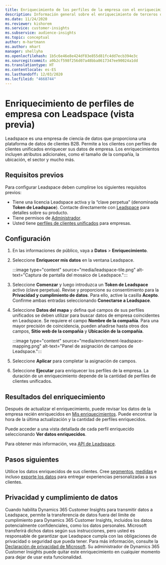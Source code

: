 ```yaml
---
title: Enriquecimiento de los perfiles de la empresa con el enriquecimiento de terceros de Leadspace
description: Información general sobre el enriquecimiento de terceros de Leadspace.
ms.date: 11/24/2020
ms.reviewer: kishorem
ms.service: customer-insights
ms.subservice: audience-insights
ms.topic: conceptual
author: m-hartmann
ms.author: mhart
manager: shellyha
ms.openlocfilehash: 1b5c6e46e8e424df83e855d81fc4dd7ecb394e3c
ms.sourcegitcommit: a9b2cf598f256d07a48bba8617347ee90024a1dd
ms.translationtype: HT
ms.contentlocale: es-ES
ms.lasthandoff: 12/03/2020
ms.locfileid: "4668744"
---
```

# <a name="enrichment-of-company-profiles-with-leadspace-preview"></a>Enriquecimiento de perfiles de empresa con Leadspace (vista previa)

Leadspace es una empresa de ciencia de datos que proporciona una plataforma de datos de clientes B2B. Permite a los clientes con perfiles de clientes unificados enriquecer sus datos de empresa. Los enriquecimientos incluyen atributos adicionales, como el tamaño de la compañía, la ubicación, el sector y mucho más.

## <a name="prerequisites"></a>Requisitos previos

Para configurar Leadspace deben cumplirse los siguientes requisitos previos:

- Tiene una licencia Leadspace activa y la “clave perpetua” (denominada **Token de Leadspace**). Contacte directamente con [Leadspace](https://www.leadspace.com/products/leadspace-on-demand/) para detalles sobre su producto.
- Tiene permisos de [Administrador](permissions.md#administrator).
- Usted tiene [perfiles de clientes unificados](customer-profiles.md) para empresas.

## <a name="configuration"></a>Configuración

1. En las informaciones de público, vaya a **Datos** > **Enriquecimiento**.

1. Seleccione **Enriquecer mis datos** en la ventana Leadspace.

   :::image type="content" source="media/leadspace-tile.png" alt-text="Captura de pantalla del mosaico de Leadspace.":::

1. Seleccione **Comenzar** y luego introduzca un **Token de Leadspace** activo (clave perpetua). Revise y proporcione su consentimiento para la **Privacidad y cumplimiento de datos**. Para ello, active la casilla **Acepto**. Confirme ambas entradas seleccionando **Conectarse a Leadspace**.

1. Seleccione **Datos del mapa** y defina qué campos de sus perfiles unificados se deben utilizar para buscar datos de empresa coincidentes en Leadspace. Se requiere el campo **Nombre de la compañía**. Para una mayor precisión de coincidencia, pueden añadirse hasta otros dos campos, **Sitio web de la compañía** y **Ubicación de la compañía**.

   :::image type="content" source="media/enrichment-leadspace-mapping.png" alt-text="Panel de asignación de campos de Leadspace.":::
   
1. Seleccione **Aplicar** para completar la asignación de campos.

1. Seleccione **Ejecutar** para enriquecer los perfiles de la empresa. La duración de un enriquecimiento depende de la cantidad de perfiles de clientes unificados.

## <a name="enrichment-results"></a>Resultados del enriquecimiento

Después de actualizar el enriquecimiento, puede revisar los datos de la empresa recién enriquecidos en [Mis enriquecimientos](enrichment-hub.md). Puede encontrar la hora de la última actualización y la cantidad de perfiles enriquecidos.

Puede acceder a una vista detallada de cada perfil enriquecido seleccionando **Ver datos enriquecidos**.

Para obtener más información, vea [API de Leadspace](https://support.leadspace.com/hc/en-us/sections/201997649-API).

## <a name="next-steps"></a>Pasos siguientes

Utilice los datos enriquecidos de sus clientes. Cree [segmentos](segments.md), [medidas](measures.md) e incluso [exporte los datos](export-destinations.md) para entregar experiencias personalizadas a sus clientes.

## <a name="data-privacy-and-compliance"></a>Privacidad y cumplimiento de datos

Cuando habilita Dynamics 365 Customer Insights para transmitir datos a Leadspace, permite la transferencia de datos fuera del límite de cumplimiento para Dynamics 365 Customer Insights, incluidos los datos potencialmente confidenciales, como los datos personales. Microsoft transferirá dichos datos según sus instrucciones, pero usted es responsable de garantizar que Leadspace cumpla con las obligaciones de privacidad o seguridad que pueda tener. Para más información, consulte la [Declaración de privacidad de Microsoft](https://go.microsoft.com/fwlink/?linkid=396732).
Su administrador de Dynamics 365 Customer Insights puede quitar este enriquecimiento en cualquier momento para dejar de usar esta funcionalidad.
